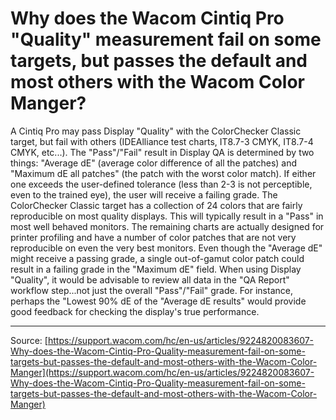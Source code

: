 # Why does the Wacom Cintiq Pro "Quality" measurement fail on some targets, but passes the default and most others with the Wacom Color Manger?

A Cintiq Pro may pass Display "Quality" with the ColorChecker Classic target, but fail with others (IDEAlliance test charts, IT8.7-3 CMYK, IT8.7-4 CMYK, etc...). The "Pass"/"Fail" result in Display QA is determined by two things: "Average dE" (average color difference of all the patches) and "Maximum dE all patches" (the patch with the worst color match). If either one exceeds the user-defined tolerance (less than 2-3 is not perceptible, even to the trained eye), the user will receive a failing grade. The ColorChecker Classic target has a collection of 24 colors that are fairly reproducible on most quality displays. This will typically result in a "Pass" in most well behaved monitors. The remaining charts are actually designed for printer profiling and have a number of color patches that are not very reproducible on even the very best monitors. Even though the "Average dE" might receive a passing grade, a single out-of-gamut color patch could result in a failing grade in the "Maximum dE" field. When using Display "Quality", it would be advisable to review all data in the "QA Report" workflow step...not just the overall "Pass"/"Fail" grade. For instance, perhaps the "Lowest 90% dE of the "Average dE results" would provide good feedback for checking the display's true performance.

---
Source: [https://support.wacom.com/hc/en-us/articles/9224820083607-Why-does-the-Wacom-Cintiq-Pro-Quality-measurement-fail-on-some-targets-but-passes-the-default-and-most-others-with-the-Wacom-Color-Manger](https://support.wacom.com/hc/en-us/articles/9224820083607-Why-does-the-Wacom-Cintiq-Pro-Quality-measurement-fail-on-some-targets-but-passes-the-default-and-most-others-with-the-Wacom-Color-Manger)
